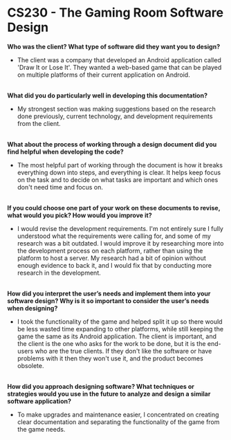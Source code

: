 # CS230 - The Gaming Room Software Design
<b>Who was the client? What type of software did they want you to design?</b>
- The client was a company that developed an Android application called 'Draw It or Lose It'. They wanted a web-based game that can be played on multiple platforms of their current application on Android. <br> <br>

<b>What did you do particularly well in developing this documentation?</b>
- My strongest section was making suggestions based on the research done previously, current technology, and development requirements from the client.<br><br>

<b>What about the process of working through a design document did you find helpful when developing the code?</b>
- The most helpful part of working through the document is how it breaks everything down into steps, and everything is clear. It helps keep focus on the task and to decide on what tasks are important and which ones don't need time and focus on.<br><br>

<b>If you could choose one part of your work on these documents to revise, what would you pick? How would you improve it?</b>
- I would revise the development requirements. I'm not entirely sure I fully understood what the requirements were calling for, and some of my research was a bit outdated. I would improve it by researching more into the development process on each platform, rather than using the platform to host a server.  My research had a bit of opinion without enough evidence to back it, and I would fix that by conducting more research in the development.<br><br>

<b>How did you interpret the user’s needs and implement them into your software design? Why is it so important to consider the user’s needs when designing?</b>
- I took the functionality of the game and helped split it up so there would be less wasted time expanding to other platforms, while still keeping the game the same as its Android application. The client is important, and the client is the one who asks for the work to be done, but it is the end-users who are the true clients. If they don't like the software or have problems with it then they won't use it, and the product becomes obsolete. <br><br>

<b>How did you approach designing software? What techniques or strategies would you use in the future to analyze and design a similar software application?</b>
- To make upgrades and maintenance easier, I concentrated on creating clear documentation and separating the functionality of the game from the game needs.<br><br>
